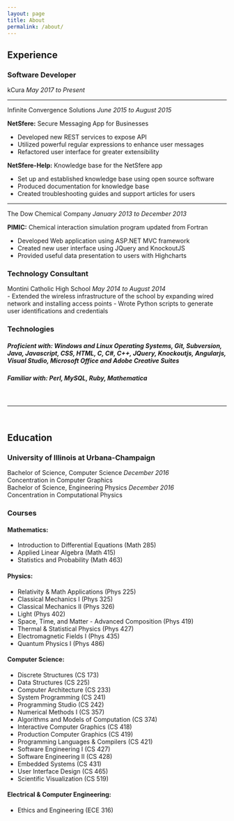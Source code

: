 ```yaml
---
layout: page
title: About
permalink: /about/
---
```

<div class="about">
<div id="resume" markdown="1">

## Experience 
<a href="experience"></a>

### Software Developer 
<a href="software-dev"></a> 
<div class="inline-header">
	<span class="h3 text-left">kCura</span>
	<em class="text-right">May 2017 to Present</em>
</div>

---

<div class="inline-header">
	<span class="h3 text-left">Infinite Convergence Solutions</span>
	<em class="text-right">June 2015 to August 2015</em>
</div>

**NetSfere:** Secure Messaging App for Businesses 

 * Developed new REST services to expose API
 * Utilized powerful regular expressions to enhance user messages
 * Refactored user interface for greater extensibility

**NetSfere-Help:** Knowledge base for the NetSfere app  

- Set up and established knowledge base using open source software  
- Produced documentation for knowledge base  
- Created troubleshooting guides and support articles for users  

---

<div class="inline-header">
	<span class="h3 text-left">The Dow Chemical Company</span>
	<em class="text-right">January 2013 to December 2013</em>
</div>

**PIMIC:** Chemical interaction simulation program updated from Fortran

- Developed Web application using ASP.NET MVC framework
- Created new user interface using JQuery and KnockoutJS
- Provided useful data presentation to users with Highcharts

### Technology Consultant 
<a href="tech-consultant"></a>

<div class="inline-header">
	<span class="h3 text-left">Montini Catholic High School</span>
	<em class="text-right">May 2014 to August 2014</em>
</div>
- Extended the wireless infrastructure of the school by expanding wired network and installing access points  
- Wrote Python scripts to generate user identifications and credentials

### Technologies 
<a href="technologies"></a>

##### **Proficient with:** Windows and Linux Operating Systems, Git, Subversion, Java, Javascript, CSS, HTML, C, C#, C++, JQuery, Knockoutjs, Angularjs, Visual Studio, Microsoft Office and Adobe Creative Suites

##### **Familiar with:** Perl, MySQL, Ruby, Mathematica

</div>

<br/>

<hr/>

<br/>

<div id="education" markdown="1">

## Education 
<a href="education"></a>

### **University of Illinois at Urbana-Champaign**

<div class="inline-header">
	<span class="h3 text-left">Bachelor of Science, Computer Science</span>
	<em class="text-right">December 2016</em>
</div>
<span class="h4 text-left">Concentration in Computer Graphics</span>

<div class="inline-header">
	<span class="h3 text-left">Bachelor of Science, Engineering Physics</span>
	<em class="text-right">December 2016</em>
</div>
<span class="h4 text-left ">Concentration in Computational Physics</span>

<br/>

### Courses 
<a href="courses"></a>

#### Mathematics: 
<a href="mathematics"></a>

* Introduction to Differential Equations (Math 285)
* Applied Linear Algebra (Math 415)
* Statistics and Probability (Math 463)

#### Physics:  
<a href="physics"></a>

* Relativity & Math Applications (Phys 225)
* Classical Mechanics I (Phys 325)
* Classical Mechanics II (Phys 326)
* Light (Phys 402)
* Space, Time, and Matter - Advanced Composition (Phys 419)
* Thermal & Statistical Physics (Phys 427)
* Electromagnetic Fields I (Phys 435)
* Quantum Physics I (Phys 486)

#### Computer Science: 
<a href="computer-science"></a>

* Discrete Structures (CS 173)
* Data Structures (CS 225)
* Computer Architecture (CS 233)
* System Programming (CS 241)
* Programming Studio (CS 242)
* Numerical Methods I (CS 357)
* Algorithms and Models of Computation (CS 374)
* Interactive Computer Graphics (CS 418)
* Production Computer Graphics (CS 419)
* Programming Languages & Compilers (CS 421)
* Software Engineering I (CS 427)
* Software Engineering II (CS 428)
* Embedded Systems (CS 431)
* User Interface Design (CS 465)
* Scientific Visualization (CS 519)

#### Electrical & Computer Engineering: 
<a href="elec-comp-engi"></a>

* Ethics and Engineering (ECE 316)
</div>
</div>
